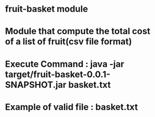 # fruit-basket module
# Module that compute the total cost of a list of fruit(csv file format)
# Execute Command : java -jar target/fruit-basket-0.0.1-SNAPSHOT.jar basket.txt
# Example of valid file : basket.txt